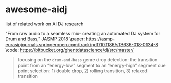 # awesome-aidj
list of related work on AI DJ research

"From raw audio to a seamless mix- creating an automated DJ system for Drum and Bass," JASMP 2018 
\paper: https://asmp-eurasipjournals.springeropen.com/track/pdf/10.1186/s13636-018-0134-8
\code: https://bitbucket.org/ghentdatascience/dj/src/master/
> focusing on the `drum-and-bass` genre
> drop detection: the transition point from an “energy-low” segment to an “energy-high” segment
> cue point selection: 1) double drop, 2) rolling transition, 3) relaxed transition 
